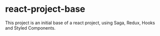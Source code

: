 # react-project-base
This project is an initial base of a react project, using Saga, Redux, Hooks and Styled Components.
